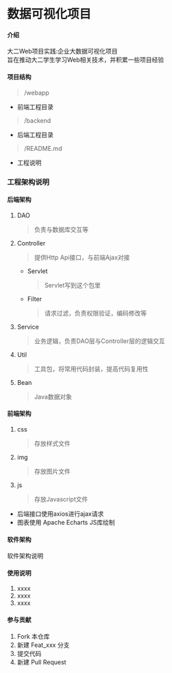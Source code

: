 # 数据可视化项目

#### 介绍
大二Web项目实践:企业大数据可视化项目  
旨在推动大二学生学习Web相关技术，并积累一些项目经验

#### 项目结构

> /webapp
* 前端工程目录

> /backend
* 后端工程目录

> /README.md
* 工程说明

### 工程架构说明
#### 后端架构
1. DAO
    > 负责与数据库交互等
2. Controller
    > 提供Http Api接口，与前端Ajax对接
    * Servlet
        > Servlet写到这个包里
    * Filter
        > 请求过滤，负责权限验证，编码修改等
3. Service
    > 业务逻辑，负责DAO层与Controller层的逻辑交互
4. Util
    > 工具包，将常用代码封装，提高代码复用性
5. Bean
    > Java数据对象

#### 前端架构
1. css
    > 存放样式文件
2. img
    > 存放图片文件
3. js
    > 存放Javascript文件
* 后端接口使用axios进行ajax请求
* 图表使用 Apache Echarts JS库绘制

#### 软件架构
软件架构说明

#### 使用说明

1.  xxxx
2.  xxxx
3.  xxxx

#### 参与贡献

1.  Fork 本仓库
2.  新建 Feat_xxx 分支
3.  提交代码
4.  新建 Pull Request

